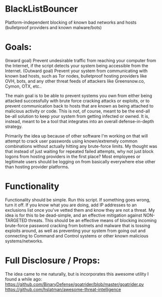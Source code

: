 # BlackListBouncer
Platform-independent blocking of known bad networks and hosts (bulletproof providers and known malware/bots)

# Goals:
(Inward goal)  Prevent undesirable traffic from reaching your computer from the Internet, if the script detects your system being accessible from the Internet.
(Outward goal) Prevent your system from communicating with known bad hosts, such as Tor nodes, bulletproof hosting providers like OVH, bots, and any other threat feeds of attackers like Greensnow.co, Cymon, OTX, etc..

The main goal is to be able to prevent systems you own from either being attacked successfully with brute force cracking attacks or exploits, or to prevent communication back to hosts that are known as being attached to malicious activity or code.  This is not, of course, meant to be the end-all be-all solution to keep your system from getting infected or owned.  It is, instead, meant to be a tool that integrates into an overall defense-in-depth strategy.

Primarily the idea up because of other software I'm working on that will attempt to crack user passwords using known/extremely common combinations without actually hitting any brute-force limits.  My thought was that instead of just waiting for repeated failed attempts, why not just block logons from hosting providers in the first place?  Most employees or legitimate users should be logging on from basically everywhere else other than hosting provider platforms.

# Functionality 
Functionality should be simple.  Run this script.  If something goes wrong, turn it off.  If you know what you are doing, add IP addresses to an exclusions list once you've vetted them and know they are not a threat.  My idea is for this to be dead-simple, and an effective mitigation against NON-TARGETED threats.  This should be an effective means of blocking incoming brute-force password cracking from botnets and malware that is tossing exploits around, as well as preventing your system from going out and connecting to Command and Control systems or other known malicious systems/networks. 

# Full Disclosure / Props:
The idea came to me naturally, but is incorporates this awesome utility I found a while ago:
https://github.com/BinaryDefense/goatrider/blob/master/goatrider.py
https://github.com/hslatman/awesome-threat-intelligence
